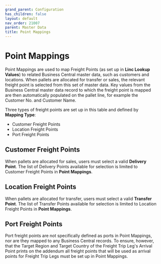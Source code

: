 ```yaml
---
grand_parent: Configuration
has_children: false
layout: default
nav_order: 21007
parent: Master Data
title: Point Mappings
---
```


# Point Mappings

Point Mappings are used to map Freight Points (as set up in **Linc Lookup Values**) to related Business Central master data, such as customers and locations. When pallets are allocated for transfer or sales, the relevant freight point is selected from this set of master data. Key values from the Business Central master data record to which the freight point is mapped are then automatically populated on the pallet line, for example the Customer No. and Customer Name.

Three types of freight points are set up in this table and defined by **Mapping Type**:

- Customer Freight Points
- Location Freight Points
- Port Freight Points

Customer Freight Points
-----------------------

When pallets are allocated for sales, users must select a valid **Delivery Point**. The list of Delivery Points available for selection is limited to Customer Freight Points in **Point Mappings**.

Location Freight Points
-----------------------

When pallets are allocated for transfer, users must select a valid **Transfer Point**. The list of Transfer Points available for selection is limited to Location Freight Points in **Point Mappings**.

Port Freight Points
-------------------

Port freight points are not specifically defined as ports in Point Mappings, nor are they mapped to any Business Central records. To ensure, however, that the Target Region and Target Country of the Freight Trip Leg's Arrival Point prints on the addendum all freight points that will be used as arrival points for Freight Trip Legs must be set up in Point Mappings.